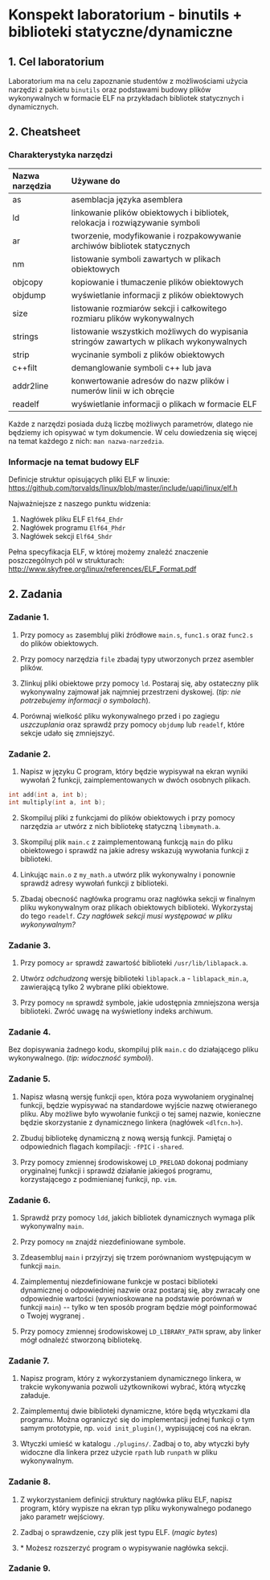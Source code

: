 # Konspekt laboratorium - binutils + biblioteki statyczne/dynamiczne

## 1\. Cel laboratorium

Laboratorium ma na celu zapoznanie studentów z możliwościami użycia narzędzi z pakietu `binutils` oraz podstawami budowy plików wykonywalnych w formacie ELF na przykładach bibliotek statycznych i dynamicznych.

## 2\. Cheatsheet

### Charakterystyka narzędzi

| Nazwa narzędzia | Używane do                                                                              |
|:----------------|:----------------------------------------------------------------------------------------|
| as              | asemblacja języka asemblera                                                             |
| ld              | linkowanie plików obiektowych i bibliotek, relokacja i rozwiązywanie symboli            |
| ar              | tworzenie, modyfikowanie i rozpakowywanie archiwów bibliotek statycznych                |
| nm              | listowanie symboli zawartych w plikach obiektowych                                      |
| objcopy         | kopiowanie i tłumaczenie plików obiektowych                                             |
| objdump         | wyświetlanie informacji z plików obiektowych                                            |
| size            | listowanie rozmiarów sekcji i całkowitego rozmiaru plików wykonywalnych                 |
| strings         | listowanie wszystkich możliwych do wypisania stringów zawartych w plikach wykonywalnych |
| strip           | wycinanie symboli z plików obiektowych                                                  |
| c++filt         | demanglowanie symboli c++ lub java                                                      |
| addr2line       | konwertowanie adresów do nazw plików i numerów linii w ich obręcie                      |
| readelf         | wyświetlanie informacji o plikach w formacie ELF                                        |

Każde z narzędzi posiada dużą liczbę możliwych parametrów, dlatego nie będziemy ich opisywać w tym dokumencie. W celu dowiedzenia się więcej na temat każdego z nich: `man nazwa-narzedzia`.

### Informacje na temat budowy ELF

Definicje struktur opisujących pliki ELF w linuxie: <https://github.com/torvalds/linux/blob/master/include/uapi/linux/elf.h>

Najważniejsze z naszego punktu widzenia:

1. Nagłówek pliku ELF `Elf64_Ehdr`
2. Nagłówek programu `Elf64_Phdr`
3. Nagłówek sekcji `Elf64_Shdr`

Pełna specyfikacja ELF, w której możemy znaleźć znaczenie poszczególnych pól w strukturach: <http://www.skyfree.org/linux/references/ELF_Format.pdf>

## 2\. Zadania

### Zadanie 1.

1. Przy pomocy `as` zasembluj pliki źródłowe `main.s`, `func1.s` oraz `func2.s` do plików obiektowych.

2. Przy pomocy narzędzia `file` zbadaj typy utworzonych przez asembler plików.

3. Zlinkuj pliki obiektowe przy pomocy `ld`. Postaraj się, aby ostateczny plik wykonywalny zajmował jak najmniej przestrzeni dyskowej. (_tip: nie potrzebujemy informacji o symbolach_).

4. Porównaj wielkość pliku wykonywalnego przed i po zagiegu _uszczuplania_ oraz sprawdź przy pomocy `objdump` lub `readelf`, które sekcje udało się zmniejszyć.

### Zadanie 2.

1. Napisz w języku C program, który będzie wypisywał na ekran wyniki wywołań 2 funkcji, zaimplementowanych w dwóch osobnych plikach.
  ```c
  int add(int a, int b);
  int multiply(int a, int b);
  ```
2. Skompiluj pliki z funkcjami do plików obiektowych i przy pomocy narzędzia `ar` utwórz z nich bibliotekę statyczną `libmymath.a`.

3. Skompiluj plik `main.c` z zaimplementowaną funkcją `main` do pliku obiektowego i sprawdź na jakie adresy wskazują wywołania funkcji z biblioteki.

4. Linkując `main.o` z `my_math.a` utwórz plik wykonywalny i ponownie sprawdź
adresy wywołań funkcji z biblioteki.

5. Zbadaj obecność nagłówka programu oraz nagłówka sekcji w finalnym pliku wykonywalnym oraz plikach obiektowych biblioteki. Wykorzystaj do tego `readelf`. _Czy nagłówek sekcji musi występować w pliku wykonywalnym?_

### Zadanie 3.
1. Przy pomocy `ar` sprawdź zawartość biblioteki `/usr/lib/liblapack.a`.

2. Utwórz _odchudzoną_ wersję biblioteki `liblapack.a` - `liblapack_min.a`, zawierającą tylko 2 wybrane pliki obiektowe.

3. Przy pomocy `nm` sprawdź symbole, jakie udostępnia zmniejszona wersja biblioteki. Zwróć uwagę na wyświetlony indeks archiwum.

### Zadanie 4.
Bez dopisywania żadnego kodu, skompiluj plik `main.c` do działającego pliku wykonywalnego. (*tip: widoczność symboli*).

### Zadanie 5.
1. Napisz własną wersję funkcji `open`, która poza wywołaniem oryginalnej funkcji, będzie wypisywać na standardowe wyjście nazwę otwieranego pliku. Aby możliwe było wywołanie funkcji o tej samej nazwie, konieczne będzie skorzystanie z dynamicznego linkera (nagłówek `<dlfcn.h>`).

2. Zbuduj bibliotekę dynamiczną z nową wersją funkcji. Pamiętaj o odpowiednich flagach kompilacji: `-fPIC` i `-shared`.

3. Przy pomocy zmiennej środowiskowej `LD_PRELOAD` dokonaj podmiany oryginalnej funkcji i sprawdź działanie jakiegoś programu, korzystającego z podmienianej funkcji, np. `vim`.

### Zadanie 6.
1. Sprawdź przy pomocy `ldd`, jakich bibliotek dynamicznych wymaga plik wykonywalny `main`.

2. Przy pomocy `nm` znajdź niezdefiniowane symbole.

3. Zdeasembluj `main` i przyjrzyj się trzem porównaniom występującym w funkcji `main`.

4. Zaimplementuj niezdefiniowane funkcje w postaci biblioteki dynamicznej o odpowiedniej nazwie oraz postaraj się, aby zwracały one odpowiednie wartości (wywnioskowane na podstawie porównań w funkcji `main`) -- tylko w ten sposób program będzie mógł poinformować o Twojej wygranej .

5. Przy pomocy zmiennej środowiskowej `LD_LIBRARY_PATH` spraw, aby linker mógł odnaleźć stworzoną bibliotekę.

### Zadanie 7.
1. Napisz program, który z wykorzystaniem dynamicznego linkera, w trakcie wykonywania pozwoli użytkownikowi wybrać, którą wtyczkę załaduje.

2. Zaimplementuj dwie biblioteki dynamiczne, które będą wtyczkami dla programu. Można ograniczyć się do implementacji jednej funkcji o tym samym prototypie, np. `void init_plugin()`, wypisującej coś na ekran.

3. Wtyczki umieść w katalogu `./plugins/`. Zadbaj o to, aby wtyczki były widoczne dla linkera przez użycie `rpath` lub `runpath` w pliku wykonywalnym.

### Zadanie 8.
1. Z wykorzystaniem definicji struktury nagłówka pliku ELF, napisz program, który wypisze na ekran typ pliku wykonywalnego podanego jako parametr wejściowy.

2. Zadbaj o sprawdzenie, czy plik jest typu ELF. (*magic bytes*)

3. \* Możesz rozszerzyć program o wypisywanie nagłówka sekcji.

### Zadanie 9.
